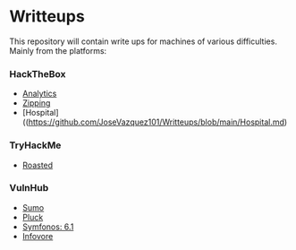 # Writteups

This repository will contain write ups for machines of various difficulties. Mainly from the platforms:
<h3>HackTheBox</h3>

  - [Analytics](https://github.com/JoseVazquez101/Writteups/blob/main/Analytics.md)
  - [Zipping](https://github.com/JoseVazquez101/Writteups/blob/main/Zipping.md)
  - [Hospital]((https://github.com/JoseVazquez101/Writteups/blob/main/Hospital.md)

<h3>TryHackMe</h3>

  - [Roasted](https://github.com/JoseVazquez101/Writteups/blob/main/Roasted.md)
  
<h3>VulnHub</h3>

  - [Sumo](https://github.com/JoseVazquez101/Writteups/blob/main/Sumo.md)
  - [Pluck](https://github.com/JoseVazquez101/Writteups/blob/main/Pluck.md)
  - [Symfonos: 6.1](https://www.vulnhub.com/entry/symfonos-61,458/)
  - [Infovore](https://www.vulnhub.com/entry/infovore-1,496/)

